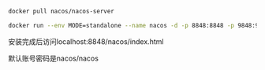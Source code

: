```bash
docker pull nacos/nacos-server

docker run --env MODE=standalone --name nacos -d -p 8848:8848 -p 9848:9848 nacos/nacos-server:2.0.3-slim
```

安装完成后访问localhost:8848/nacos/index.html

默认账号密码是nacos/nacos

